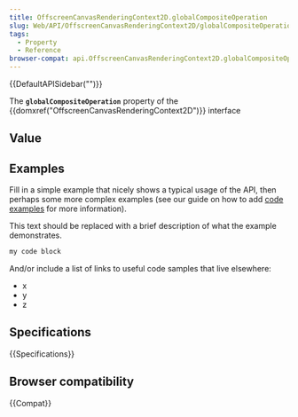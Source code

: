 ```yaml
---
title: OffscreenCanvasRenderingContext2D.globalCompositeOperation
slug: Web/API/OffscreenCanvasRenderingContext2D/globalCompositeOperation
tags:
  - Property
  - Reference
browser-compat: api.OffscreenCanvasRenderingContext2D.globalCompositeOperation
---
```

{{DefaultAPISidebar("")}}

The **`globalCompositeOperation`** property of the {{domxref("OffscreenCanvasRenderingContext2D")}} interface 

## Value



## Examples

Fill in a simple example that nicely shows a typical usage of the API, then perhaps some more complex examples (see our guide on how to add [code examples](/en-US/docs/MDN/Contribute/Structures/Code_examples) for more information).

This text should be replaced with a brief description of what the example demonstrates.

```js
my code block
```

And/or include a list of links to useful code samples that live elsewhere:

*   x
*   y
*   z

## Specifications

{{Specifications}}

## Browser compatibility

{{Compat}}


